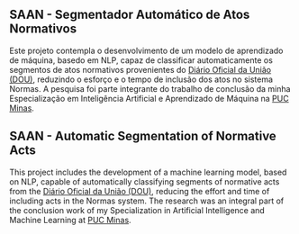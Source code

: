 ## SAAN - Segmentador Automático de Atos Normativos

Este projeto contempla o desenvolvimento de um modelo de aprendizado de máquina, basedo em NLP, capaz de classificar automaticamente os segmentos de atos normativos provenientes do [Diário Oficial da União (DOU)](https://www.in.gov.br/servicos/diario-oficial-da-uniao), reduzindo o esforço e o tempo de inclusão dos atos no sistema Normas. A pesquisa foi parte integrante do trabalho de conclusão da minha Especialização em Inteligência Artificial e Aprendizado de Máquina na [PUC Minas](https://www.pucminas.br/posead/Paginas/curso-detalhes.aspx?PageID=542&moda=1&polo=1&curso=2975&situ=1).

## SAAN - Automatic Segmentation of Normative Acts

This project includes the development of a machine learning model, based on NLP, capable of automatically classifying segments of normative acts from the [Diário Oficial da União (DOU)](https://www.in.gov.br/servicos/diario-oficial-da-uniao), reducing the effort and time of including acts in the Normas system. The research was an integral part of the conclusion work of my Specialization in Artificial Intelligence and Machine Learning at [PUC Minas](https://www.pucminas.br/posead/Paginas/curso-detalhes.aspx?PageID=542&moda=1&polo=1&curso=2975&situ=1).


